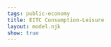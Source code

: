 ```yaml
---
tags: public-economy
title: EITC Consumption-Leisure
layout: model.njk
show: true
---
```

<script defer>
const myCalculator = new EconVision();
myCalculator.setGraphs({'engine':'desmos','idDiv':'EITCGraph','height':'750px','width':'100','left':'-25','right':'3000','bottom':'-100','top':'18000','copy':true,'expressions':false,'zoomFit':true,'showXAxis':true,'showYAxis':true,'xAxisLabel':'l(hours)       ','yAxisLabel':'C($)'});

//work hours
myCalculator.addSliderInput({'idDiv':'workHours','title':'Work Hours','latex':'H_w','min':'0','max':'10000','step':'1','defaultValue':'2000','listGraphs':[0]});

//hourly wage
myCalculator.addSliderInput({'idDiv':'wagePay','title':'Hourly Wage','latex':'W_{age}','min':'0','max':'100','step':'0.01','defaultValue':'8','listGraphs':[0]});




//drawbaseLine
myCalculator.addExpression({'idDiv':'baseLine','latex':"f_{base}\\left(l\\right)=H_{w}\\cdot W_{age}-l\\cdot W_{age}\\left\\{l\\ge0\\right\\}",'color':'#8d5cff','lineStyle':Desmos.Styles.DASHED,'lineWidth':1,'lineOpacity':0.5,'listGraphs':[0]});
myCalculator.addExpression({'idDiv':'findYintercept','latex':"p_{y}=f_{base}(0)",'color':'#8d5cff','lineStyle':Desmos.Styles.DASHED,'lineWidth':1,'lineOpacity':0.5,'listGraphs':[0]});

myCalculator.line();

//first threshold
myCalculator.addSliderInput({'idDiv':'firstThreshold','title':'Phase-In Amount','latex':'I_1','min':'0','max':'20000','step':'0.01','defaultValue':'5000','listGraphs':[0]});
myCalculator.addSliderInput({'idDiv':'firstThresholdPrecent','title':'Phase-In Rate','latex':'P_1','min':'0.01','max':'1','step':'0.01','defaultValue':'0.2','listGraphs':[0]});

//draw1
myCalculator.addExpression({'idDiv':'firstThresholdDraw','latex':"\\operatorname{polygon}\\left(\\left[\\left(H_{w},0\\right),\\left(H_{w}-\\frac{I_{1}}{W_{age}},I_{1}\\cdot\\left(1+P_{1}\\right)\\right)\\right]\\right)",'color':'#8d5cff','listGraphs':[0]});
//dashedConsumption
myCalculator.addExpression({'idDiv':'firstThresholdDrawDashed','latex':"\\operatorname{polygon}\\left(\\left[\\left(0,I_{1}\\cdot\\left(1+P_{1}\\right)\\right),\\left(H_{w}-\\frac{I_{1}}{W_{age}},I_{1}\\cdot\\left(1+P_{1}\\right)\\right)\\right]\\right)",'color':'#848484','lineStyle':Desmos.Styles.DASHED,'lineWidth':0.5,'listGraphs':[0]});
myCalculator.addExpression({'idDiv':'firstThresholdDrawDashedleisure','latex':"\\operatorname{polygon}\\left(\\left[\\left(\\left(H_{w}-\\frac{I_{1}}{W_{age}}\\right),0\\right),\\left(\\left(H_{w}-\\frac{I_{1}}{W_{age}}\\right),I_{1}\\cdot\\left(1+P_{1}\\right)\\right)\\right]\\right)",'color':'#848484','lineStyle':Desmos.Styles.DASHED,'lineWidth':0.5,'listGraphs':[0]});
//price
myCalculator.addExpression({'idDiv':'firstPriceThresholdVar','latex':"p_{1}=I_{1}\\cdot(1+P_{1})",'listGraphs':[0]});
myCalculator.addLabel({'idDiv':'firstPriceThreshold','latex':"\\left(0,I_{1}\\cdot\\left(1+P_{1}\\right)\\right)",'label':'$${p_{1}}','pointSize':'0','showLabel':true,'labelOrientation':Desmos.LabelOrientations.RIGHT,'listGraphs':[0]});
//leisure
myCalculator.addExpression({'idDiv':'firstLeisureThresholdVar','latex':"l_{1}=H_{w}-\\frac{I_{1}}{W_{age}}",'listGraphs':[0]});
myCalculator.addLabel({'idDiv':'firstLeisureThreshold','latex':"\\left(\\left(H_{w}-\\frac{I_{1}}{W_{age}}\\right),I_{1}\\cdot\\left(1+P_{1}\\right)\\right)",'label':'`l_{1}=`${l_{1}}','pointSize':'10','showLabel':true,'dragMode':Desmos.DragModes.X,'labelOrientation':Desmos.LabelOrientations.RIGHT,'listGraphs':[0]});

myCalculator.line();

//second threshold
myCalculator.addSliderInput({'idDiv':'secondThreshold','title':'Steady-State Amount','latex':'I_2','min':'0','max':'20000','step':'0.01','defaultValue':'6000','listGraphs':[0]});
//draw2
myCalculator.addExpression({'idDiv':'secondThresholdDraw','latex':"\\operatorname{polygon}\\left(\\left[\\left(\\left(H_{w}-\\frac{I_{1}}{W_{age}}-\\frac{I_{2}}{W_{age}}\\right),\\left(I_{2}+\\left(I_{1}\\cdot\\left(1+P_{1}\\right)\\right)\\right)\\right),\\left(H_{w}-\\frac{I_{1}}{W_{age}},I_{1}\\cdot\\left(1+P_{1}\\right)\\right)\\right]\\right)",'color':'#8d5cff','listGraphs':[0]});
//dashedConsumption
myCalculator.addExpression({'idDiv':'secondThresholdDrawDashed','latex':"\\operatorname{polygon}\\left(\\left[\\left(0,\\left(I_{2}+\\left(I_{1}\\cdot\\left(1+P_{1}\\right)\\right)\\right)\\right),\\left(\\left(H_{w}-\\frac{I_{1}}{W_{age}}-\\frac{I_{2}}{W_{age}}\\right),\\left(I_{2}+\\left(I_{1}\\cdot\\left(1+P_{1}\\right)\\right)\\right)\\right)\\right]\\right)",'color':'#848484','lineStyle':Desmos.Styles.DASHED,'lineWidth':0.5,'listGraphs':[0]});
myCalculator.addExpression({'idDiv':'secondThresholdDrawDashedleisure','latex':"\\operatorname{polygon}\\left(\\left[\\left(\\left(H_{w}-\\frac{I_{1}}{W_{age}}-\\frac{I_{2}}{W_{age}}\\right),\\left(I_{2}+\\left(I_{1}\\cdot\\left(1+P_{1}\\right)\\right)\\right)\\right),\\left(\\left(H_{w}-\\frac{I_{1}}{W_{age}}-\\frac{I_{2}}{W_{age}}\\right),0\\right)\\right]\\right)",'color':'#848484','lineStyle':Desmos.Styles.DASHED,'lineWidth':0.5,'listGraphs':[0]});

//price
myCalculator.addExpression({'idDiv':'secondPriceThresholdVar','latex':"p_{2}=\\left(I_{2}+\\left(I_{1}\\cdot\\left(1+P_{1}\\right)\\right)\\right)",'listGraphs':[0]});
myCalculator.addLabel({'idDiv':'secondPriceThreshold','latex':"\\left(0,\\left(I_{2}+\\left(I_{1}\\cdot\\left(1+P_{1}\\right)\\right)\\right)\\right)",'label':'$${p_{2}}','pointSize':'0','showLabel':true,'labelOrientation':Desmos.LabelOrientations.RIGHT,'listGraphs':[0]});
//leisure
myCalculator.addExpression({'idDiv':'secondLeisureThresholdVar','latex':"l_{2}=\\left(H_{w}-\\frac{I_{1}}{W_{age}}-\\frac{I_{2}}{W_{age}}\\right)",'listGraphs':[0]});
myCalculator.addLabel({'idDiv':'secondLeisureThreshold','latex':"\\left(\\left(H_{w}-\\frac{I_{1}}{W_{age}}-\\frac{I_{2}}{W_{age}}\\right),\\left(I_{2}+\\left(I_{1}\\cdot\\left(1+P_{1}\\right)\\right)\\right)\\right)",'label':'`l_{2}=`${l_{2}}','pointSize':'10','showLabel':true,'dragMode':Desmos.DragModes.X,'labelOrientation':Desmos.LabelOrientations.RIGHT,'listGraphs':[0]});


myCalculator.line();

//third threshold
myCalculator.addSliderInput({'idDiv':'thirdThresholdPrecent','title':'Phase-Out Rate','latex':'P_3','min':'0.01','max':'1','step':'0.01','defaultValue':'0.5','listGraphs':[0]});

//draw3
myCalculator.addExpression({'idDiv':'thirdThresholdDraw1','latex':"\\operatorname{polygon}\\left(\\left[\\left(\\left(H_{w}-\\frac{I_{1}}{W_{age}}-\\frac{I_{2}}{W_{age}}\\right),\\left(I_{2}+\\left(I_{1}\\cdot\\left(1+P_{1}\\right)\\right)\\right)\\right),\\left\\{\\left(H_{w}-\\frac{I_{1}}{W_{age}}-\\frac{I_{2}}{W_{age}}\\right)-\\frac{\\left(I_{1}\\cdot\\left(1+P_{1}\\right)-I_{1}\\right)}{P_{3}\\cdot W_{age}}\\ge0:\\left(\\left(H_{w}-\\frac{I_{1}}{W_{age}}-\\frac{I_{2}}{W_{age}}\\right)-\\frac{\\left(I_{1}\\cdot\\left(1+P_{1}\\right)-I_{1}\\right)}{P_{3}\\cdot W_{age}},\\left(I_{2}+\\left(I_{1}\\cdot\\left(1+P_{1}\\right)\\right)\\right)+\\frac{\\left(I_{1}\\cdot\\left(1+P_{1}\\right)-I_{1}\\right)}{P_{3}\\cdot W_{age}}\\cdot W_{age}\\cdot\\left(1-P_{3}\\right)\\right),\\left(0,\\left(I_{2}+\\left(I_{1}\\cdot\\left(1+P_{1}\\right)\\right)\\right)-\\left(\\frac{\\left(I_{2}+\\left(I_{1}\\cdot\\left(1+P_{1}\\right)\\right)\\right)-\\left(I_{2}+\\left(I_{1}\\cdot\\left(1+P_{1}\\right)\\right)\\right)+\\frac{\\left(I_{1}\\cdot\\left(1+P_{1}\\right)-I_{1}\\right)}{P_{3}\\cdot W_{age}}\\cdot W_{age}\\cdot\\left(1-P_{3}\\right)}{\\left(H_{w}-\\frac{I_{1}}{W_{age}}-\\frac{I_{2}}{W_{age}}\\right)-\\left(H_{w}-\\frac{I_{1}}{W_{age}}-\\frac{I_{2}}{W_{age}}\\right)-\\frac{\\left(I_{1}\\cdot\\left(1+P_{1}\\right)-I_{1}\\right)}{P_{3}\\cdot W_{age}}}\\right)\\cdot\\left(H_{w}-\\frac{I_{1}}{W_{age}}-\\frac{I_{2}}{W_{age}}\\right)\\right)\\right\\}\\right]\\right)",'color':'#8d5cff','listGraphs':[0]});
myCalculator.addExpression({'idDiv':'thirdThresholdDraw2','latex':"\\operatorname{polygon}\\left(\\left[\\left(\\left(H_{w}-\\frac{I_{1}}{W_{age}}-\\frac{I_{2}}{W_{age}}\\right)-\\frac{\\left(I_{1}\\cdot\\left(1+P_{1}\\right)-I_{1}\\right)}{P_{3}\\cdot W_{age}},\\left(I_{2}+\\left(I_{1}\\cdot\\left(1+P_{1}\\right)\\right)\\right)+\\frac{\\left(I_{1}\\cdot\\left(1+P_{1}\\right)-I_{1}\\right)}{P_{3}\\cdot W_{age}}\\cdot W_{age}\\cdot\\left(1-P_{3}\\right)\\right)\\left\\{\\left(H_{w}-\\frac{I_{1}}{W_{age}}-\\frac{I_{2}}{W_{age}}\\right)-\\frac{\\left(I_{1}\\cdot\\left(1+P_{1}\\right)-I_{1}\\right)}{P_{3}\\cdot W_{age}}\\ge0\\right\\},\\left(0,f_{base}\\left(0\\right)\\right)\\right]\\right)",'color':'#8d5cff','listGraphs':[0]});
//dashedConsumption
myCalculator.addExpression({'idDiv':'thirdThresholdDrawDashed','latex':"\\operatorname{polygon}\\left(\\left[\\left(0,\\left(I_{2}+\\left(I_{1}\\cdot\\left(1+P_{1}\\right)\\right)\\right)+\\frac{\\left(I_{1}\\cdot\\left(1+P_{1}\\right)-I_{1}\\right)}{P_{3}\\cdot W_{age}}\\cdot W_{age}\\cdot\\left(1-P_{3}\\right)\\right),\\left(\\left(H_{w}-\\frac{I_{1}}{W_{age}}-\\frac{I_{2}}{W_{age}}\\right)-\\frac{\\left(I_{1}\\cdot\\left(1+P_{1}\\right)-I_{1}\\right)}{P_{3}\\cdot W_{age}},\\left(I_{2}+\\left(I_{1}\\cdot\\left(1+P_{1}\\right)\\right)\\right)+\\frac{\\left(I_{1}\\cdot\\left(1+P_{1}\\right)-I_{1}\\right)}{P_{3}\\cdot W_{age}}\\cdot W_{age}\\cdot\\left(1-P_{3}\\right)\\right)\\left\\{\\left(H_{w}-\\frac{I_{1}}{W_{age}}-\\frac{I_{2}}{W_{age}}\\right)-\\frac{\\left(I_{1}\\cdot\\left(1+P_{1}\\right)-I_{1}\\right)}{P_{3}\\cdot W_{age}}\\ge0\\right\\}\\right]\\right)",'color':'#848484','lineStyle':Desmos.Styles.DASHED,'lineWidth':0.5,'listGraphs':[0]});
myCalculator.addExpression({'idDiv':'thirdThresholdDrawDashedleisure','latex':"\\operatorname{polygon}\\left(\\left[\\left(\\left(H_{w}-\\frac{I_{1}}{W_{age}}-\\frac{I_{2}}{W_{age}}\\right)-\\frac{\\left(I_{1}\\cdot\\left(1+P_{1}\\right)-I_{1}\\right)}{P_{3}\\cdot W_{age}},0\\right),\\left(\\left(H_{w}-\\frac{I_{1}}{W_{age}}-\\frac{I_{2}}{W_{age}}\\right)-\\frac{\\left(I_{1}\\cdot\\left(1+P_{1}\\right)-I_{1}\\right)}{P_{3}\\cdot W_{age}},\\left(I_{2}+\\left(I_{1}\\cdot\\left(1+P_{1}\\right)\\right)\\right)+\\frac{\\left(I_{1}\\cdot\\left(1+P_{1}\\right)-I_{1}\\right)}{P_{3}\\cdot W_{age}}\\cdot W_{age}\\cdot\\left(1-P_{3}\\right)\\right)\\left\\{\\left(H_{w}-\\frac{I_{1}}{W_{age}}-\\frac{I_{2}}{W_{age}}\\right)-\\frac{\\left(I_{1}\\cdot\\left(1+P_{1}\\right)-I_{1}\\right)}{P_{3}\\cdot W_{age}}\\ge0\\right\\}\\right]\\right)",'color':'#848484','lineStyle':Desmos.Styles.DASHED,'lineWidth':0.5,'listGraphs':[0]});

//price
myCalculator.addExpression({'idDiv':'thirdPriceThresholdVar','latex':"p_{3}=\\left(I_{2}+\\left(I_{1}\\cdot\\left(1+P_{1}\\right)\\right)\\right)+\\frac{\\left(I_{1}\\cdot\\left(1+P_{1}\\right)-I_{1}\\right)}{P_{3}\\cdot W_{age}}\\cdot W_{age}\\cdot\\left(1-P_{3}\\right)",'listGraphs':[0]});
myCalculator.addLabel({'idDiv':'thirdPriceThreshold','latex':"\\left(0,\\left(I_{2}+\\left(I_{1}\\cdot\\left(1+P_{1}\\right)\\right)\\right)+\\frac{\\left(I_{1}\\cdot\\left(1+P_{1}\\right)-I_{1}\\right)}{P_{3}\\cdot W_{age}}\\cdot W_{age}\\cdot\\left(1-P_{3}\\right)\\right)",'label':'$${p_{3}}','pointSize':'0','showLabel':true,'labelOrientation':Desmos.LabelOrientations.RIGHT,'listGraphs':[0]});
//leisure
myCalculator.addExpression({'idDiv':'thirdLeisureThresholdVar','latex':"l_{3}=\\left(H_{w}-\\frac{I_{1}}{W_{age}}-\\frac{I_{2}}{W_{age}}\\right)-\\frac{\\left(I_{1}\\cdot\\left(1+P_{1}\\right)-I_{1}\\right)}{P_{3}\\cdot W_{age}}",'listGraphs':[0]});
myCalculator.addLabel({'idDiv':'thirdLeisureThreshold','latex':"\\left(\\left(H_{w}-\\frac{I_{1}}{W_{age}}-\\frac{I_{2}}{W_{age}}\\right)-\\frac{\\left(I_{1}\\cdot\\left(1+P_{1}\\right)-I_{1}\\right)}{P_{3}\\cdot W_{age}},\\left(I_{2}+\\left(I_{1}\\cdot\\left(1+P_{1}\\right)\\right)\\right)+\\frac{\\left(I_{1}\\cdot\\left(1+P_{1}\\right)-I_{1}\\right)}{P_{3}\\cdot W_{age}}\\cdot W_{age}\\cdot\\left(1-P_{3}\\right)\\right)\\left\\{\\left(H_{w}-\\frac{I_{1}}{W_{age}}-\\frac{I_{2}}{W_{age}}\\right)-\\frac{\\left(I_{1}\\cdot\\left(1+P_{1}\\right)-I_{1}\\right)}{P_{3}\\cdot W_{age}}\\ge0\\right\\}",'label':'`l_{3}=`${l_{3}}','pointSize':'10','showLabel':true,'labelOrientation':Desmos.LabelOrientations.RIGHT,'listGraphs':[0]});

//shaded
myCalculator.addExpression({'idDiv':'shadedBenefit','latex':"\\operatorname{polygon}\\left(\\left[\\left(H_{w},0\\right),\\left(H_{w}-\\frac{I_{1}}{W_{age}},I_{1}\\cdot\\left(1+P_{1}\\right)\\right),\\left(\\left(H_{w}-\\frac{I_{1}}{W_{age}}-\\frac{I_{2}}{W_{age}}\\right),\\left(I_{2}+\\left(I_{1}\\cdot\\left(1+P_{1}\\right)\\right)\\right)\\right),\\left(H_{w}-\\frac{I_{1}}{W_{age}},I_{1}\\cdot\\left(1+P_{1}\\right)\\right),\\left(\\left(H_{w}-\\frac{I_{1}}{W_{age}}-\\frac{I_{2}}{W_{age}}\\right),\\left(I_{2}+\\left(I_{1}\\cdot\\left(1+P_{1}\\right)\\right)\\right)\\right),\\left\\{\\left(H_{w}-\\frac{I_{1}}{W_{age}}-\\frac{I_{2}}{W_{age}}\\right)-\\frac{\\left(I_{1}\\cdot\\left(1+P_{1}\\right)-I_{1}\\right)}{P_{3}\\cdot W_{age}}\\ge0:\\left(\\left(H_{w}-\\frac{I_{1}}{W_{age}}-\\frac{I_{2}}{W_{age}}\\right)-\\frac{\\left(I_{1}\\cdot\\left(1+P_{1}\\right)-I_{1}\\right)}{P_{3}\\cdot W_{age}},\\left(I_{2}+\\left(I_{1}\\cdot\\left(1+P_{1}\\right)\\right)\\right)+\\frac{\\left(I_{1}\\cdot\\left(1+P_{1}\\right)-I_{1}\\right)}{P_{3}\\cdot W_{age}}\\cdot W_{age}\\cdot\\left(1-P_{3}\\right)\\right),\\left(0,\\left(I_{2}+\\left(I_{1}\\cdot\\left(1+P_{1}\\right)\\right)\\right)-\\left(\\frac{\\left(I_{2}+\\left(I_{1}\\cdot\\left(1+P_{1}\\right)\\right)\\right)-\\left(I_{2}+\\left(I_{1}\\cdot\\left(1+P_{1}\\right)\\right)\\right)+\\frac{\\left(I_{1}\\cdot\\left(1+P_{1}\\right)-I_{1}\\right)}{P_{3}\\cdot W_{age}}\\cdot W_{age}\\cdot\\left(1-P_{3}\\right)}{\\left(H_{w}-\\frac{I_{1}}{W_{age}}-\\frac{I_{2}}{W_{age}}\\right)-\\left(H_{w}-\\frac{I_{1}}{W_{age}}-\\frac{I_{2}}{W_{age}}\\right)-\\frac{\\left(I_{1}\\cdot\\left(1+P_{1}\\right)-I_{1}\\right)}{P_{3}\\cdot W_{age}}}\\right)\\cdot\\left(H_{w}-\\frac{I_{1}}{W_{age}}-\\frac{I_{2}}{W_{age}}\\right)\\right)\\right\\},\\left(0,f_{base}\\left(0\\right)\\right)\\right]\\right)",'color':'#dfd072','lineWidth':0,'listGraphs':[0]});

//instructions values
myCalculator.setValue({idDiv:"workHoursValue", decimal:0, latex:"H_w", listGraphs:[0]});
myCalculator.setValue({idDiv:"wagePayValue", decimal:2, latex:"W_{age}", listGraphs:[0]});
myCalculator.setValue({idDiv:"maxProfit", decimal:2, latex:"p_{y}", listGraphs:[0]});
myCalculator.setValue({idDiv:"PhaseInAmtVal", decimal:0, latex:"I_{1}", listGraphs:[0]});
myCalculator.setValue({idDiv:"PhaseInRateVal", decimal:2, latex:"P_{1}", listGraphs:[0]});
myCalculator.setValue({idDiv:"PhaseInLeisureVal", decimal:0, latex:"l_{1}", listGraphs:[0]});
myCalculator.setValue({idDiv:"PhaseInConsumptionVal", decimal:0, latex:"p_{1}", listGraphs:[0]});
myCalculator.setValue({idDiv:"SSAmtVal", decimal:0, latex:"I_{2}", listGraphs:[0]});
myCalculator.setValue({idDiv:"PhaseOutRateVal", decimal:2, latex:"P_{3}", listGraphs:[0]});


myCalculator.setInstructions({'title':'Budget Constraint','content':'Set up a budget constraint by adjusting the Work Hours slider and Hourly Wage slider. Work Hours can be defined for any time frame, such as daily, weekly, monthly, quarterly, yearly, or any other way you define.<br>Current Work Hours: \\exp{workHoursValue} <br>Current Hourly Wage: $\\exp{wagePayValue} \\theory{"What is EITC?","The Earned Income Tax Credit (EITC) is a tax credit available to low to moderate-income working individuals and families. It was introduced in 1975 to encourage employment and alleviate poverty among working families. The credit is based on several factors, such as the recipient`s earned income, filing status, and number of children. The EITC is a refundable credit, which means that if the credit amount exceeds the recipient`s tax liability, the remaining amount is refunded to the taxpayer. The credit amount increases with earned income up to a certain threshold, after which it phases out gradually. The EITC is one of the most effective anti-poverty tools in the United States, lifting millions of families out of poverty each year."}'});
myCalculator.setInstructions({'title':'Find Intercepts','content':'Before beginning the question, we need to draw the base budget line, which represents the line an individual would have without receiving EITC benefits. The purple dashed line on the graph represents this line.<br>The x-intercept is the Total Work Hours which is: \\exp{workHoursValue}<br>The y-intercept we multiply Work Hours and Hourly Wage: \\exp{workHoursValue}%%\\cdot%%\\exp{wagePayValue}%%=%%\\exp{maxProfit}\\tip{"The y-intercept represents the total possible profits, and the units are in dollar amounts.<br>$\\exp{maxProfit}"}'});
myCalculator.setInstructions({'title':'Phase-In','content':'<b>Please adjust the Phase-In amount and rate sliders.</b> The Earned Income Tax Credit will increase at the $\\exp{PhaseInAmtVal} Phase-In stage by a rate of \\exp{PhaseInRateVal}.<br><b>Please drag the %%l_{1}%% point on the graph to adjust the Phase-In Amount.</b> This may help you understand the nature of the model.<br>The %%l_{1}%% point, which is represented by \\exp{PhaseInLeisureVal} hours, shows the total amount of leisure hours up to the first stage. Similarly, $\\exp{PhaseInConsumptionVal} represents the post-benefit consumption up to the first stage.\\tip{"The rate of \\exp{PhaseInRateVal} can be interpreted as an increase of $\\exp{PhaseInRateVal} for every $1 earned."}'});
myCalculator.setInstructions({'title':'Steady-State','content':'<b>Please adjust the Steady-State amount slider.</b> The Earned Income Tax Credit will remain constant at the $\\exp{SSAmtVal} Steady-State stage.<br><b>Please drag the %%l_{2}%% point on the graph to adjust the Steady-State Amount.</b> This may help you understand the nature of the model.<br>The Steady-State phase occurs between the %%l_{1}%% and %%l_{2}%% points and represents a period during which the EITC neither increases nor decreases. \\tip{"You can identify the start and end of this phase by following the post-benefit line, which will remain parallel to the baseline (dashed line)."}'});
myCalculator.setInstructions({'title':'Phase-Out','content':'<b>Please adjust the Phase-Out rate slider.</b> The Earned Income Tax Credit will decrease by a rate of \\exp{PhaseOutRateVal}.<br>The %%l_{3}%% point represents the end of the Phase-Out phase, at which the EITC will vanish and become zero, while the Hourly Wage will remain constant. As you decrease the rate of Phase-Out, the line will move above the baseline (dashed line) and touch the y-intercept. This indicates that the worker continues to benefit from the program and may still be eligible for the Phase-Out stage.'});

myCalculator.setCreators({'title':'Developer','name':'Radi','school':'GS’23'});

myCalculator.setScriptPackage({'replaceExp':true,'replaceLatex':true,'replaceTip':true,'replaceTheory':true,'refresh':true});
</script>
